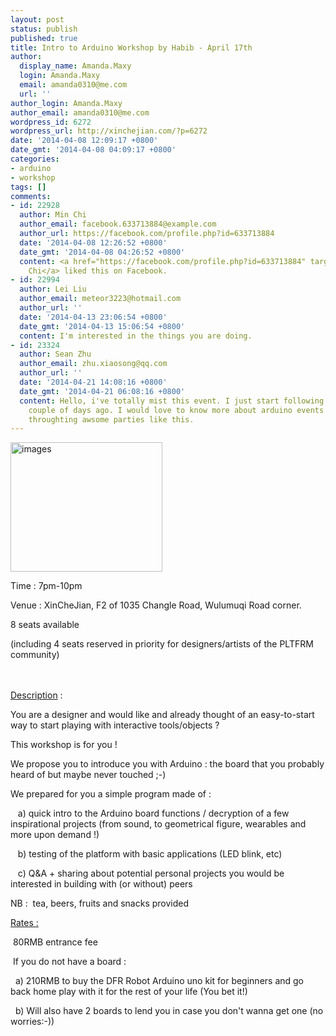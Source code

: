 ```yaml
---
layout: post
status: publish
published: true
title: Intro to Arduino Workshop by Habib - April 17th
author:
  display_name: Amanda.Maxy
  login: Amanda.Maxy
  email: amanda0310@me.com
  url: ''
author_login: Amanda.Maxy
author_email: amanda0310@me.com
wordpress_id: 6272
wordpress_url: http://xinchejian.com/?p=6272
date: '2014-04-08 12:09:17 +0800'
date_gmt: '2014-04-08 04:09:17 +0800'
categories:
- arduino
- workshop
tags: []
comments:
- id: 22928
  author: Min Chi
  author_email: facebook.633713884@example.com
  author_url: https://facebook.com/profile.php?id=633713884
  date: '2014-04-08 12:26:52 +0800'
  date_gmt: '2014-04-08 04:26:52 +0800'
  content: <a href="https://facebook.com/profile.php?id=633713884" target="_blank">Min
    Chi</a> liked this on Facebook.
- id: 22994
  author: Lei Liu
  author_email: meteor3223@hotmail.com
  author_url: ''
  date: '2014-04-13 23:06:54 +0800'
  date_gmt: '2014-04-13 15:06:54 +0800'
  content: I'm interested in the things you are doing.
- id: 23324
  author: Sean Zhu
  author_email: zhu.xiaosong@qq.com
  author_url: ''
  date: '2014-04-21 14:08:16 +0800'
  date_gmt: '2014-04-21 06:08:16 +0800'
  content: Hello, i've totally mist this event. I just start following Xinchejian
    couple of days ago. I would love to know more about arduino events if you keep
    throughting awsome parties like this.
---
```

<p><!--:en-->
<div dir="ltr">
<div>
<div><a href="http://xinchejian.com/wp-content/uploads/2014/04/images.jpg"><img class="aligncenter size-full wp-image-6273" alt="images" src="http://xinchejian.com/wp-content/uploads/2014/04/images.jpg" width="243" height="207" /></a></div></p>
<div>Time&nbsp;:&nbsp;7pm-10pm</div></p>
<div>Venue&nbsp;: XinCheJian, F2 of 1035 Changle Road, Wulumuqi Road corner.</div></p>
<div>
<div>8 seats available</div></p>
<div>(including 4 seats reserved in priority for designers/artists of the PLTFRM community)</div><br />
</div><br />
</div></p>
<div><span style="text-decoration: underline;">Description</span>&nbsp;:</div></p>
<div>You are a designer and would like and already thought of an easy-to-start way to start playing with interactive tools/objects ?</div></p>
<div>This workshop&nbsp;is&nbsp;for you !</div></p>
<div>We propose you to introduce you with Arduino : the board that you probably heard of but maybe never touched ;-)</div></p>
<div>We prepared for you a simple program made of :</div></p>
<div>&nbsp;&nbsp; a) quick intro to the Arduino board functions&nbsp;/ decryption of a few inspirational projects (from sound, to geometrical figure, wearables and more upon demand !)</div></p>
<div>&nbsp;&nbsp; b) testing of the platform with basic applications (LED blink, etc)</div></p>
<div>&nbsp;&nbsp; c)&nbsp;Q&amp;A + sharing about potential personal projects you would be interested in building with (or without) peers</div></p>
<div>NB : &nbsp;tea, beers, fruits and snacks provided</div></p>
<div></div></p>
<div><span style="text-decoration: underline;">Rates :</span></div></p>
<div>&nbsp;80RMB entrance fee</div></p>
<div>&nbsp;If you do not have a board :</div></p>
<div>&nbsp; a) 210RMB to buy the DFR Robot Arduino uno kit for beginners and go back home play with it for the rest of your life (You bet it!)</div></p>
<div>&nbsp; b) Will also have&nbsp;2 boards to lend you in case you don't wanna get one (no worries:-))</div><br />
</div><!--:--></p>
